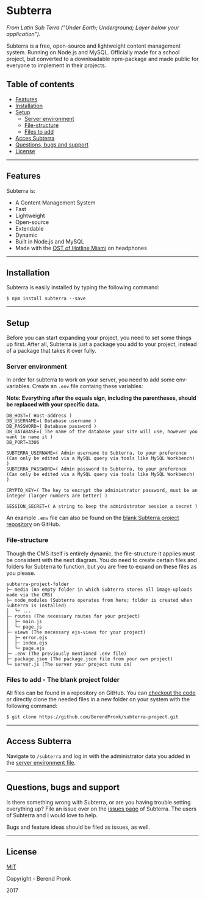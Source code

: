 # Subterra
*From Latin Sub Terra ("Under Earth; Underground; Layer below your application").*

Subterra is a free, open-source and lightweight content management system. Running on Node.js and MySQL.
Officially made for a school project, but converted to a downloadable npm-package and made public for everyone to implement in their projects.

## Table of contents
- [Features](#features)
- [Installation](#installation)
- [Setup](#setup)
  - [Server environment](#server-environment)
  - [File-structure](#file-structure)
  - [Files to add](#files-to-add---the-blank-project-folder)
- [Acces Subterra](#access-subterra)
- [Questions, bugs and support](#questions-bugs-and-support)
- [License](#license)

---

## Features
Subterra is:
- A Content Management System
- Fast
- Lightweight
- Open-source
- Extendable
- Dynamic
- Built in Node.js and MySQL
- Made with the [OST of Hotline Miami](http://store.steampowered.com/app/219152/Hotline_Miami_Soundtrack/) on headphones

---

## Installation
Subterra is easily installed by typing the following command:

```shell
$ npm install subterra --save
```

---

## Setup
Before you can start expanding your project, you need to set some things up first. After all, Subterra is just a package you add to your project, instead of a package that takes it over fully.

### Server environment
In order for subterra to work on your server, you need to add some env-variables. Create an `.env` file containg these variables:

**Note: Everything after the equals sign, including the parentheses, should be replaced with your specific data.**

```
DB_HOST=( Host-address )
DB_USERNAME=( Database username )
DB_PASSWORD=( Database password )
DB_DATABASE=( The name of the database your site will use, however you want to name it )
DB_PORT=3306

SUBTERRA_USERNAME=( Admin username to Subterra, to your preference (Can only be edited via a MySQL query via tools like MySQL Workbench) )
SUBTERRA_PASSWORD=( Admin password to Subterra, to your preference (Can only be edited via a MySQL query via tools like MySQL Workbench) )

CRYPTO_KEY=( The key to encrypt the administrator password, must be an integer (larger numbers are better) )

SESSION_SECRET=( A string to keep the administrator session a secret )
```

An example `.env` file can also be found on the <a href="https://github.com/BerendPronk/subterra-project">blank Subterra project repository</a> on GitHub.

### File-structure
Though the CMS itself is entirely dynamic, the file-structure it applies must be consistent with the next diagram. You do need to create certain files and folders for Subterra to function, but you are free to expand on these files as you please.

```
subterra-project-folder
├─ media (An empty folder in which Subterra stores all image-uploads made via the CMS)
├─ node_modules (Subterra operates from here; folder is created when Subterra is installed)
│  └─ ...
├─ routes (The necessary routes for your project)
│  ├─ main.js
│  └─ page.js
├─ views (The necessary ejs-views for your project)
│  ├─ error.ejs
│  ├─ index.ejs
│  └─ page.ejs
├─ .env (The previously mentioned .env file)
├─ package.json (The package.json file from your own project)
└─ server.js (The server your project runs on)
```

### Files to add - The blank project folder
All files can be found in a repository on GitHub. You can <a href="https://github.com/BerendPronk/subterra-project">checkout the code</a> or directly clone the needed files in a new folder on your system with the following command:

```shell
$ git clone https://github.com/BerendPronk/subterra-project.git
```

---

## Access Subterra
Navigate to `/subterra` and log in with the administrator data you added in the [server environment file](#server-environment).

---

## Questions, bugs and support
Is there something wrong with Subterra, or are you having trouble setting everything up? File an issue over on the [issues page](https://github.com/BerendPronk/subterra/issues) of Subterra. The users of Subterra and I would love to help.

Bugs and feature ideas should be filed as issues, as well.

---

## License
[MIT](https://github.com/BerendPronk/subterra/blob/master/LICENSE)

Copyright - Berend Pronk

2017
